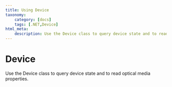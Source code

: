 ```yaml
---
title: Using Device
taxonomy:
    category: [docs]
    tags: [.NET,Device]
html_meta:
    description: Use the Device class to query device state and to read optical media properties 
---
```


# Device

Use the Device class to query device state and to read optical media properties.
